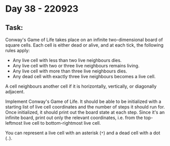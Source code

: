 # Day 38 - 220923

## Task:

Conway's Game of Life takes place on an infinite 
two-dimensional board of square cells. 
Each cell is either dead or alive, and at each tick, 
the following rules apply:

- Any live cell with less than two live neighbours dies.
- Any live cell with two or three live neighbours remains living.
- Any live cell with more than three live neighbours dies.
- Any dead cell with exactly three live neighbours becomes a live cell.

A cell neighbours another cell if it is horizontally, 
vertically, or diagonally adjacent.

Implement Conway's Game of Life. 
It should be able to be initialized with a starting 
list of live cell coordinates and the number of steps 
it should run for. 
Once initialized, 
it should print out the board state at each step. 
Since it's an infinite board, 
print out only the relevant coordinates, 
i.e. from the top-leftmost live cell to bottom-rightmost live cell.

You can represent a live cell with an 
asterisk (```*```) and a dead cell with a dot (```.```).
